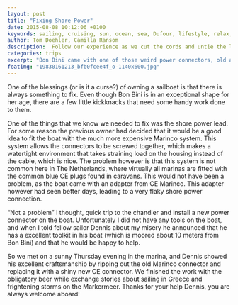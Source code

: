 ```yaml
---
layout: post
title: "Fixing Shore Power"
date: 2015-08-08 10:12:06 +0100
keywords: sailing, cruising, sun, ocean, sea, Dufour, lifestyle, relax, enjoy
author: Tom Doehler, Camilla Ransom
description:  Follow our experience as we cut the cords and untie the lines, leaving behind the buzz of our busy city lives, and immerse ourselves in a life of sailing, anchoring, boating and generally living a happy cruisers life.
categories: trips
excerpt: "Bon Bini came with one of those weird power connectors, old and rusty. Dennis comes and helps with fixing the thing."
featimg: "19830161213_bfb0fcee4f_o-1140x600.jpg"
---
```

One of the blessings (or is it a curse?) of owning a sailboat is that there is always something to fix. Even though Bon Bini is in an exceptional shape for her age, there are a few little kickknacks that need some handy work done to them.


One of the things that we know we needed to fix was the shore power lead. For some reason the previous owner had decided that it would be a good idea to fit the boat with the much more expensive Marinco system. This system allows the connectors to be screwed together, which makes a watertight environment that takes straining load on the housing instead of the cable, which is nice. The problem however is that this system is not common here in The Netherlands, where virtually all marinas are fitted with the common blue CE plugs found in caravans. This would not have been a problem, as the boat came with an adapter from CE Marinco. This adapter however had seen better days, leading to a very flaky shore power connection.

“Not a problem” I thought, quick trip to the chandler and install a new power connector on the boat. Unfortunately I did not have any tools on the boat, and when I told fellow sailor Dennis about my misery he announced that he has a excellent toolkit in his boat (which is moored about 10 meters from Bon Bini) and that he would be happy to help.

So we met on a sunny Thursday evening in the marina, and Dennis showed his excellent craftsmanship by ripping out the old Marinco connector and replacing it with a shiny new CE connector. We finished the work with the obligatory beer while exchange stories about sailing in Greece and frightening storms on the Markermeer. Thanks for your help Dennis, you are always welcome aboard!
